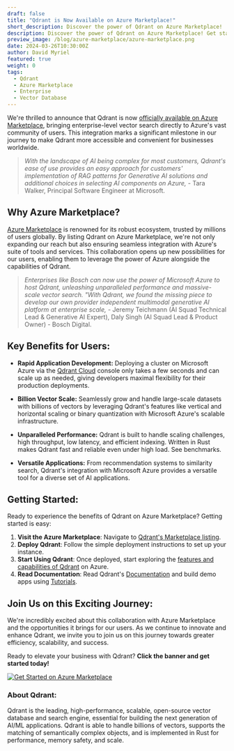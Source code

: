 ```yaml
---
draft: false
title: "Qdrant is Now Available on Azure Marketplace!"
short_description: Discover the power of Qdrant on Azure Marketplace! 
description: Discover the power of Qdrant on Azure Marketplace! Get started today and streamline your operations with ease.
preview_image: /blog/azure-marketplace/azure-marketplace.png
date: 2024-03-26T10:30:00Z
author: David Myriel
featured: true
weight: 0 
tags:
  - Qdrant
  - Azure Marketplace
  - Enterprise
  - Vector Database
---
```


We're thrilled to announce that Qdrant is now [officially available on Azure Marketplace](https://azuremarketplace.microsoft.com/en-en/marketplace/apps/qdrantsolutionsgmbh1698769709989.qdrant-db), bringing enterprise-level vector search directly to Azure's vast community of users. This integration marks a significant milestone in our journey to make Qdrant more accessible and convenient for businesses worldwide.

> *With the landscape of AI being complex for most customers, Qdrant's ease of use provides an easy approach for customers' implementation of RAG patterns for Generative AI solutions and additional choices in selecting AI components on Azure,* - Tara Walker, Principal Software Engineer at Microsoft.

## Why Azure Marketplace?

[Azure Marketplace](https://azuremarketplace.microsoft.com/en-us/) is renowned for its robust ecosystem, trusted by millions of users globally. By listing Qdrant on Azure Marketplace, we're not only expanding our reach but also ensuring seamless integration with Azure's suite of tools and services. This collaboration opens up new possibilities for our users, enabling them to leverage the power of Azure alongside the capabilities of Qdrant.

> *Enterprises like Bosch can now use the power of Microsoft Azure to host Qdrant, unleashing unparalleled performance and massive-scale vector search. "With Qdrant, we found the missing piece to develop our own provider independent multimodal generative AI platform at enterprise scale,* - Jeremy Teichmann (AI Squad Technical Lead & Generative AI Expert), Daly Singh (AI Squad Lead & Product Owner) - Bosch Digital.

## Key Benefits for Users:

- **Rapid Application Development:** Deploying a cluster on Microsoft Azure via the [Qdrant Cloud](https://qdrant.tech/cloud/) console only takes a few seconds and can scale up as needed, giving developers maximal flexibility for their production deployments.

- **Billion Vector Scale:** Seamlessly grow and handle large-scale datasets with billions of vectors by leveraging Qdrant's features like vertical and horizontal scaling or binary quantization with Microsoft Azure's scalable infrastructure.

- **Unparalleled Performance:** Qdrant is built to handle scaling challenges, high throughput, low latency, and efficient indexing. Written in Rust makes Qdrant fast and reliable even under high load. See benchmarks.

- **Versatile Applications:** From recommendation systems to similarity search, Qdrant's integration with Microsoft Azure provides a versatile tool for a diverse set of AI applications.

## Getting Started:

Ready to experience the benefits of Qdrant on Azure Marketplace? Getting started is easy:

1. **Visit the Azure Marketplace**: Navigate to [Qdrant's Marketplace listing](https://azuremarketplace.microsoft.com/en-en/marketplace/apps/qdrantsolutionsgmbh1698769709989.qdrant-db).
2. **Deploy Qdrant**: Follow the simple deployment instructions to set up your instance.
3. **Start Using Qdrant**: Once deployed, start exploring the [features and capabilities of Qdrant](/documentation/concepts/) on Azure.
4. **Read Documentation**: Read Qdrant's [Documentation](/documentation/) and build demo apps using [Tutorials](/documentation/tutorials/). 

## Join Us on this Exciting Journey:

We're incredibly excited about this collaboration with Azure Marketplace and the opportunities it brings for our users. As we continue to innovate and enhance Qdrant, we invite you to join us on this journey towards greater efficiency, scalability, and success.

Ready to elevate your business with Qdrant? **Click the banner and get started today!**

[![Get Started on Azure Marketplace](cta.png)](https://azuremarketplace.microsoft.com/en-en/marketplace/apps/qdrantsolutionsgmbh1698769709989.qdrant-db)

### About Qdrant:

Qdrant is the leading, high-performance, scalable, open-source vector database and search engine, essential for building the next generation of AI/ML applications. Qdrant is able to handle billions of vectors, supports the matching of semantically complex objects, and is implemented in Rust for performance, memory safety, and scale.

